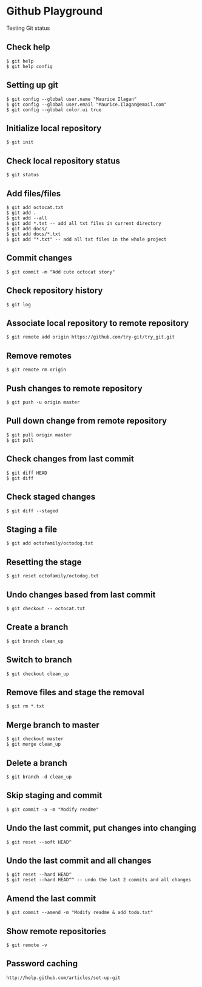 # Github Playground
Testing Git
status
## Check help
```
$ git help
$ git help config
```
## Setting up git
```
$ git config --global user.name "Maurice Ilagan"
$ git config --global user.email "Maurice.Ilagan@email.com"
$ git config --global color.ui true
```
## Initialize local repository
```
$ git init
```
## Check local repository status
```
$ git status
```
## Add files/files
```
$ git add octocat.txt
$ git add .
$ git add --all
$ git add *.txt -- add all txt files in current directory
$ git add docs/
$ git add docs/*.txt
$ git add "*.txt" -- add all txt files in the whole project
```
## Commit changes
```
$ git commit -m "Add cute octocat story"
```
## Check repository history
```
$ git log
```
## Associate local repository to remote repository
```
$ git remote add origin https://github.com/try-git/try_git.git
```
## Remove remotes
```
$ git remote rm origin
```
## Push changes to remote repository
```
$ git push -u origin master
```
## Pull down change from remote repository
```
$ git pull origin master
$ git pull
```
## Check changes from last commit
```
$ git diff HEAD
$ git diff
```
## Check staged changes
```
$ git diff --staged
```
## Staging a file
```
$ git add octofamily/octodog.txt
```
## Resetting the stage
```
$ git reset octofamily/octodog.txt
```
## Undo changes based from last commit
```
$ git checkout -- octocat.txt
```
## Create a branch
```
$ git branch clean_up
```
## Switch to branch
```
$ git checkout clean_up
```
## Remove files and stage the removal
```
$ git rm *.txt
```
## Merge branch to master
```
$ git checkout master
$ git merge clean_up
```
## Delete a branch
```
$ git branch -d clean_up
```
## Skip staging and commit
```
$ git commit -a -m "Modify readme"
```
## Undo the last commit, put changes into changing
```
$ git reset --soft HEAD^
```
## Undo the last commit and all changes
```
$ git reset --hard HEAD^
$ git reset --hard HEAD^^ -- undo the last 2 commits and all changes
```
## Amend the last commit
```
$ git commit --amend -m "Modify readme & add todo.txt"
```
## Show remote repositories
```
$ git remote -v
```
## Password caching
```
http://help.github.com/articles/set-up-git
```